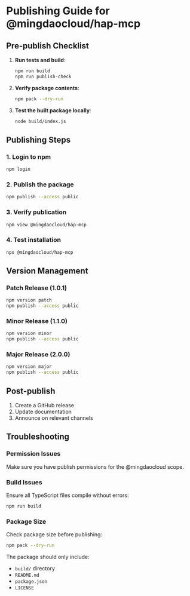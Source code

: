 # Publishing Guide for @mingdaocloud/hap-mcp

## Pre-publish Checklist

1. **Run tests and build**:
   ```bash
   npm run build
   npm run publish-check
   ```

2. **Verify package contents**:
   ```bash
   npm pack --dry-run
   ```

3. **Test the built package locally**:
   ```bash
   node build/index.js
   ```

## Publishing Steps

### 1. Login to npm
```bash
npm login
```

### 2. Publish the package
```bash
npm publish --access public
```

### 3. Verify publication
```bash
npm view @mingdaocloud/hap-mcp
```

### 4. Test installation
```bash
npx @mingdaocloud/hap-mcp
```

## Version Management

### Patch Release (1.0.1)
```bash
npm version patch
npm publish --access public
```

### Minor Release (1.1.0)
```bash
npm version minor
npm publish --access public
```

### Major Release (2.0.0)
```bash
npm version major
npm publish --access public
```

## Post-publish

1. Create a GitHub release
2. Update documentation
3. Announce on relevant channels

## Troubleshooting

### Permission Issues
Make sure you have publish permissions for the @mingdaocloud scope.

### Build Issues
Ensure all TypeScript files compile without errors:
```bash
npm run build
```

### Package Size
Check package size before publishing:
```bash
npm pack --dry-run
```

The package should only include:
- `build/` directory
- `README.md`
- `package.json`
- `LICENSE`
